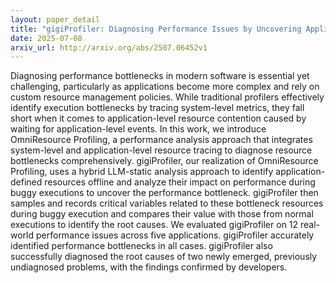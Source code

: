 ```yaml
---
layout: paper_detail
title: "gigiProfiler: Diagnosing Performance Issues by Uncovering Application Resource Bottlenecks"
date: 2025-07-08
arxiv_url: http://arxiv.org/abs/2507.06452v1
---
```


Diagnosing performance bottlenecks in modern software is essential yet challenging, particularly as applications become more complex and rely on custom resource management policies. While traditional profilers effectively identify execution bottlenecks by tracing system-level metrics, they fall short when it comes to application-level resource contention caused by waiting for application-level events. In this work, we introduce OmniResource Profiling, a performance analysis approach that integrates system-level and application-level resource tracing to diagnose resource bottlenecks comprehensively. gigiProfiler, our realization of OmniResource Profiling, uses a hybrid LLM-static analysis approach to identify application-defined resources offline and analyze their impact on performance during buggy executions to uncover the performance bottleneck. gigiProfiler then samples and records critical variables related to these bottleneck resources during buggy execution and compares their value with those from normal executions to identify the root causes. We evaluated gigiProfiler on 12 real-world performance issues across five applications. gigiProfiler accurately identified performance bottlenecks in all cases. gigiProfiler also successfully diagnosed the root causes of two newly emerged, previously undiagnosed problems, with the findings confirmed by developers.
